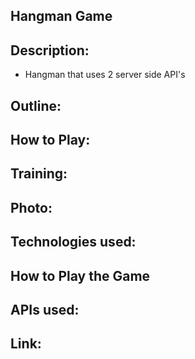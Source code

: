 ## Hangman Game 

## Description:
* Hangman that uses 2 server side API's

## Outline:


## How to Play:



## Training:

## Photo:



## Technologies used:



## How to Play the Game

## APIs used:


## Link:
